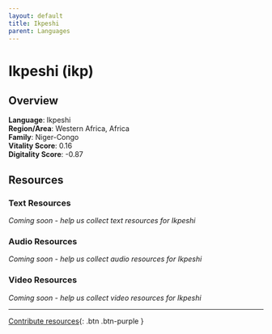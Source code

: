 ```yaml
---
layout: default
title: Ikpeshi
parent: Languages
---
```


# Ikpeshi (ikp)

## Overview

**Language**: Ikpeshi  
**Region/Area**: Western Africa, Africa  
**Family**: Niger-Congo  
**Vitality Score**: 0.16  
**Digitality Score**: -0.87  

## Resources

### Text Resources
*Coming soon - help us collect text resources for Ikpeshi*

### Audio Resources
*Coming soon - help us collect audio resources for Ikpeshi*

### Video Resources
*Coming soon - help us collect video resources for Ikpeshi*

---

[Contribute resources](https://fairtrain.github.io/){: .btn .btn-purple }
